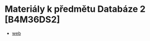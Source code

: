 # Materiály k předmětu Databáze 2 [B4M36DS2]

- [web](http://www.ksi.mff.cuni.cz/~svoboda/courses/181-B4M36DS2/)
